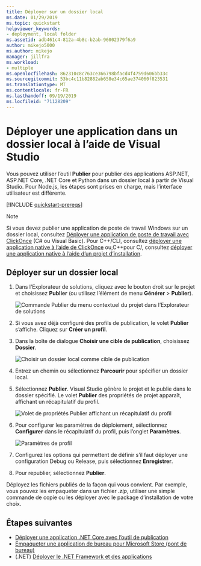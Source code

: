 ```yaml
---
title: Déployer sur un dossier local
ms.date: 01/29/2019
ms.topic: quickstart
helpviewer_keywords:
- deployment, local folder
ms.assetid: adb461c4-812a-4b8c-b2ab-96002379f6a9
author: mikejo5000
ms.author: mikejo
manager: jillfra
ms.workload:
- multiple
ms.openlocfilehash: 862310c8c763ce366798bfacd4f4759d606bb33c
ms.sourcegitcommit: 53bc4c11b82882ab658e34c65ae374060f823531
ms.translationtype: MT
ms.contentlocale: fr-FR
ms.lasthandoff: 09/19/2019
ms.locfileid: "71128209"
---
```

# <a name="deploy-an-app-to-a-local-folder-using-visual-studio"></a>Déployer une application dans un dossier local à l’aide de Visual Studio

Vous pouvez utiliser l’outil **Publier** pour publier des applications ASP.NET, ASP.NET Core, .NET Core et Python dans un dossier local à partir de Visual Studio. Pour Node.js, les étapes sont prises en charge, mais l’interface utilisateur est différente.

[!INCLUDE [quickstart-prereqs](includes/quickstart-prereqs.md)]

> [!NOTE]
> Si vous devez publier une application de poste de travail Windows sur un dossier local, consultez [Déployer une application de poste de travail avec ClickOnce](how-to-publish-a-clickonce-application-using-the-publish-wizard.md) (C# ou Visual Basic). Pour C++/CLI, consultez [déployer une application native à l’aide de ClickOnce](/cpp/windows/clickonce-deployment-for-visual-cpp-applications) ou,C++pour C/, consultez [déployer une application native à l’aide d’un projet d’installation](/cpp/windows/walkthrough-deploying-a-visual-cpp-application-by-using-a-setup-project).

## <a name="deploy-to-a-local-folder"></a>Déployer sur un dossier local

1. Dans l’Explorateur de solutions, cliquez avec le bouton droit sur le projet et choisissez **Publier** (ou utilisez l’élément de menu **Générer** > **Publier**).

    ![Commande Publier du menu contextuel du projet dans l’Explorateur de solutions](../deployment/media/quickstart-publish.png "Choisissez Publier")

1. Si vous avez déjà configuré des profils de publication, le volet **Publier** s’affiche. Cliquez sur **Créer un profil**.

1. Dans la boîte de dialogue **Choisir une cible de publication**, choisissez **Dossier**.

    ![Choisir un dossier local comme cible de publication](../deployment/media/quickstart-publish-folder.png "Choisir un dossier")

1. Entrez un chemin ou sélectionnez **Parcourir** pour spécifier un dossier local.

1. Sélectionnez **Publier**. Visual Studio génère le projet et le publie dans le dossier spécifié. Le volet **Publier** des propriétés de projet apparaît, affichant un récapitulatif du profil.

    ![Volet de propriétés Publier affichant un récapitulatif du profil](../deployment/media/quickstart-publish-folder-summary.png)

1. Pour configurer les paramètres de déploiement, sélectionnez **Configurer** dans le récapitulatif du profil, puis l’onglet **Paramètres**.

    ![Paramètres de profil](../deployment/media/quickstart-profile-settings.png "Paramètres de profil")

1. Configurez les options qui permettent de définir s’il faut déployer une configuration Debug ou Release, puis sélectionnez **Enregistrer**.

1. Pour republier, sélectionnez **Publier**.

Déployez les fichiers publiés de la façon qui vous convient. Par exemple, vous pouvez les empaqueter dans un fichier *.zip*, utiliser une simple commande de copie ou les déployer avec le package d’installation de votre choix.

## <a name="next-steps"></a>Étapes suivantes

- [Déployer une application .NET Core avec l’outil de publication](/dotnet/core/deploying/deploy-with-vs?toc=/visualstudio/deployment/toc.json&bc=/visualstudio/deployment/_breadcrumb/toc.json)
- [Empaqueter une application de bureau pour Microsoft Store (pont de bureau)](/windows/uwp/porting/desktop-to-uwp-packaging-dot-net?toc=/visualstudio/deployment/toc.json&bc=/visualstudio/deployment/_breadcrumb/toc.json)
- (.NET) [Déployer le .NET Framework et des applications](/dotnet/framework/deployment/)
